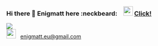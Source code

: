 ### Hi there 👋 Enigmatt here :neckbeard: &nbsp;&nbsp; <img height="25" width="25" src="https://image.flaticon.com/icons/svg/733/733590.svg" /> <a href="https://www.youtube.com/Enigmatt_eu" target="_blank">Click!</a>
<img src="https://yt3.ggpht.com/stprXQChKYajVfWqVmqe5pztSzVzPa6WlN2ep2WoOkKBLHTd7lgMcAnSmyCOCpskaBiDBFXu=w1707-fcrop64=1,00005a57ffffa5a8-k-c0xffffffff-no-nd-rj" /><br>
<img height="25" width="25" src="https://image.flaticon.com/icons/svg/95/95645.svg" /> &nbsp; enigmatt.eu@gmail.com <br>

<!--
**enigmatt-pl/enigmatt-pl** is a ✨ _special_ ✨ repository because its `README.md` (this file) appears on your GitHub profile.

Here are some ideas to get you started:

- 🔭 I’m currently working on ...
- 🌱 I’m currently learning ...
- 👯 I’m looking to collaborate on ...
- 🤔 I’m looking for help with ...
- 💬 Ask me about ...
- 📫 How to reach me: ...
- 😄 Pronouns: ...
- ⚡ Fun fact: ...
-->
